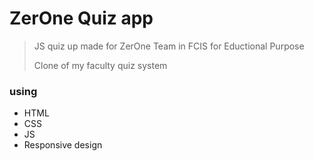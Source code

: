 # ZerOne Quiz app
> JS quiz up made for ZerOne Team in FCIS for Eductional Purpose
>
> Clone of my faculty quiz system
### using
- HTML
- CSS
- JS
- Responsive design
